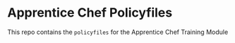 # Apprentice Chef Policyfiles

This repo contains the ```policyfiles``` for the Apprentice Chef Training Module
